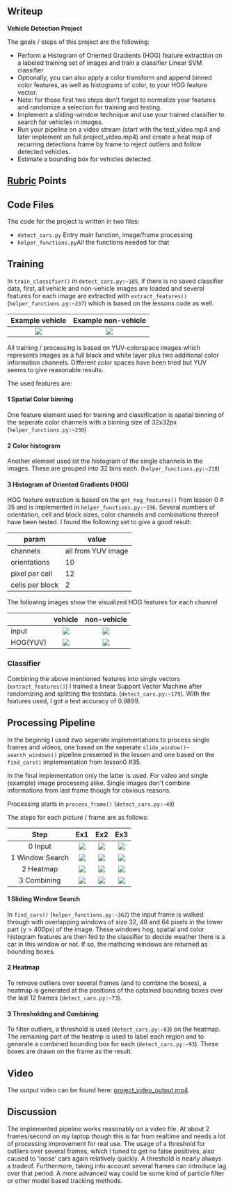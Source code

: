 ## Writeup 

**Vehicle Detection Project**

The goals / steps of this project are the following:

* Perform a Histogram of Oriented Gradients (HOG) feature extraction on a labeled training set of images and train a classifier Linear SVM classifier
* Optionally, you can also apply a color transform and append binned color features, as well as histograms of color, to your HOG feature vector. 
* Note: for those first two steps don't forget to normalize your features and randomize a selection for training and testing.
* Implement a sliding-window technique and use your trained classifier to search for vehicles in images.
* Run your pipeline on a video stream (start with the test_video.mp4 and later implement on full project_video.mp4) and create a heat map of recurring detections frame by frame to reject outliers and follow detected vehicles.
* Estimate a bounding box for vehicles detected.

[//]: # (Image References) 
[im1]: ./output_images/i_0.png ""
[im2]: ./output_images/i_2.png ""
[hog_1]: ./output_images/i_1.png ""
[hog_2]: ./output_images/i_3.png ""
[image5]: ./examples/bboxes_and_heat.png
[image6]: ./examples/labels_map.png
[image7]: ./examples/output_bboxes.png
[video1]: ./project_video.mp4

## [Rubric](https://review.udacity.com/#!/rubrics/513/view) Points

## Code Files
The code for the project is written in two files:

* `detect_cars.py` Entry main function, image/frame processing
* `helper_functions.py`All the functions needed for that


## Training

In `train_classifier()` in `detect_cars.py:~105`, if there is no saved classifier data, first, all vehicle and non-vehicle images are loaded and several features for each image are extracted with `extract_features()` (`helper_functions.py:~237`) which is based on the lessons code as well.

| Example vehicle | Example non-vehicle |
|:--:|:--:|
|![][im1]|![][im2]|

All training / processing is based on YUV-colorspace images which represents images as a full black and white layer plus two additional color information channels. Different color spaces have been tried but YUV seems to give reasonable results.

The used features are:

#### 1 Spatial Color binning

One feature element used for training and classification is spatial binning of the seperate color channels with a binning size of 32x32px (`helper_functions.py:~230`)

#### 2 Color histogram

Another element used ist the histogram of the single channels in the images. These are grouped into 32 bins each.  (`helper_functions.py:~218`)


#### 3 Histogram of Oriented Gradients (HOG)

HOG feature extraction is based on the `get_hog_features()` from lesson 0 # 35 and is implemented in `helper_functions.py:~196`. Several numbers of orientation, cell and block sizes, color channels and combinations thereof have been tested. I found the following set to give a good result:

|param|value|
|--|--|
|channels| all from YUV image |
|orientations|10|
|pixel per cell | 12|
|cells per block|2|

The following images show the visualized HOG features for each channel

|| vehicle | non-vehicle |
|--|:--:|:--:|
|input|![][im1]|![][im2]|
|HOG(YUV)|![][hog_1]|![][hog_2]|

### Classifier

Combining the above mentioned features into single vectors (`extract_features()`) I trained a linear Support Vector Machine after randomizing and splitting the testdata. (`detect_cars.py:~179`). With the features used, I got a test accuracy of  0.9899.


## Processing Pipeline

In the beginnig I used zwo seperate implementations to process single frames and videos, one based on the seperate `slide_window()`-`search_windows()` pipeline presented in the lessen and one based on the `find_cars()` implementation from lesson0 #35.

In the final implementation only the latter is used. For video and single (example) image processing alike. Single images don't combine informations from last frame though for obvious reasons.

Processing starts in `process_frame()` (`detect_cars.py:~49`)

The steps for each picture / frame are as follows:

[i4]: ./output_images/i_4.png ""
[i5]: ./output_images/i_5.png ""
[i6]: ./output_images/i_6.png ""
[i8]: ./output_images/i_8.png ""

[i9]: ./output_images/i_9.png ""
[i10]: ./output_images/i_10.png ""
[i11]: ./output_images/i_11.png ""
[i13]: ./output_images/i_13.png ""

[i19]: ./output_images/i_19.png ""
[i20]: ./output_images/i_20.png ""
[i21]: ./output_images/i_21.png ""
[i23]: ./output_images/i_23.png ""

| Step | Ex1 | Ex2 | Ex3 |
|:--:|:--:|:--:|:--:|
| 0 Input |![][i4]|![][i9]|![][i19]|
| 1 Window Search|![][i6]|![][i11]|![][i21]|
| 2 Heatmap |![][i5]|![][i10]|![][i20]|
| 3 Combining  |![][i8]|![][i13]|![][i23]|

#### 1 Sliding Window Search

In `find_cars()` (`helper_functions.py:~362`) the input frame is walked through with overlapping windows of size 32, 48 and 64 pixels in the lower part (y > 400px) of the image. These windows hog, spatial and color histogram features are then fed to the classifier to decide weather there is a car in this window or not. If so, the mathcing windows are returned as bounding boxes.

#### 2 Heatmap

To remove outliers over several frames (and to combine the boxes), a heatmap is generated at the positions of the optained bounding boxes over the last 12 frames  (`detect_cars.py:~73`).

#### 3 Thresholding and Combining

To filter outliers, a threshold is used (`detect_cars.py:~83`) on the heatmap. The remaining part of the heatmp is used to label each region and to generate a combined bounding box for each (`detect_cars.py:~93`). These boxes are drawn on the frame as the result. 

## Video

The output video can be found here:  [project_video_output.mp4](project_video_output.mp4).

## Discussion
The implemented pipeline works reasonably on a video file. At about 2 frames/second on my laptop though this is far from realtime and needs a lot of processing improvement for real use. The usage of a threshold for outliers over several frames, which I tuned to get no false positives, also caused to 'loose' cars again relatively quickly. A threshold is nearly always a tradeof. Furthermore, taking into account several frames can introduce lag over that period. A more advanced way could be some kind of particle filter or other model based tracking methods.

